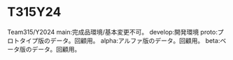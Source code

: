 # T315Y24
 Team315/Y2024 main:完成品環境/基本変更不可。 develop:開発環境 proto:プロトタイプ版のデータ。回顧用。 alpha:アルファ版のデータ。回顧用。 beta:ベータ版のデータ。回顧用。
